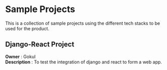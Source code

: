 # Sample Projects

This is a collection of sample projects using the different tech stacks to be used for the product.

## Django-React Project

**Owner** : Gokul <br>
**Description** : To test the integration of django and react to form a web app.
